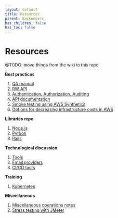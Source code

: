 ```yaml
---
layout: default
title: Resources
parent: Backenders
has_children: false
has_toc: false
---
```


# Resources 
@TODO: move things from the wiki to this repo

**Best practices**
1. [QA manual](http://notyet)
2. [RW API](https://docs.google.com/document/d/1Wa17F0Eecb1lFS0dDL9Pl38lVyMTVTqeRM6z7EiGyZY/)
3. [Authentication, Authorization, Auditing](https://github.com/Vizzuality/backend-documentation/wiki//Authentication,-Authorization-and-Auditing)
4. [API documentation](https://github.com/Vizzuality/backend-documentation/wiki/API-documentation)
5. [Smoke testing using AWS Synthetics](https://github.com/Vizzuality/backend-documentation/wiki/Smoke-testing-using-AWS-Synthetics)
6. [Options for decreasing infrastructure costs in AWS](https://github.com/Vizzuality/backend-documentation/wiki/Options-for-decreasing-infrastructure-costs-in-AWS)

**Libraries repo**
1. [Node.js](https://github.com/Vizzuality/backend-documentation/wiki/NodeJS)
2. [Python](http://notyet)
3. [Rails](http://notyet)

**Technological discussion**
1. [Tools](https://docs.google.com/spreadsheets/d/17skqgHcdPFi2ObAILjjL5pIB-Jx8V1jj28sc5DGqNdc/edit)
2. [Email providers](https://github.com/Vizzuality/backend-documentation/wiki/Email-providers-(for-sending-emails-programatically))
3. [CI/CD tools](https://github.com/Vizzuality/backend-documentation/wiki/CI-CD-tools)

**Training**
1. [Kubernetes](http://notyet)

**Miscellaneous**
1. [Miscellaneous operations notes](https://github.com/Vizzuality/backend-documentation/wiki/Miscellaneous-operations-notes)
2. [Stress testing with JMeter](https://github.com/Vizzuality/backend-documentation/wiki/Stress-testing-with-JMeter)

